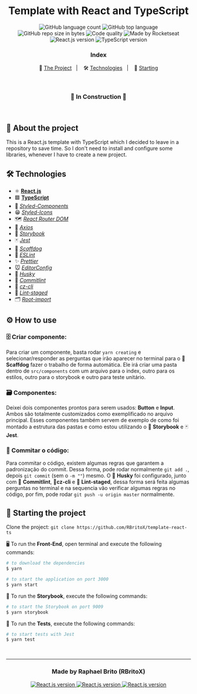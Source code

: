 <h1 align="center">
  Template with React and TypeScript
</h1>

<p align="center">
  <img alt="GitHub language count" src="https://img.shields.io/github/languages/count/rbritox/template-react-ts?color=yellow">

  <img alt="GitHub top language" src="https://img.shields.io/github/languages/top/rbritox/template-react-ts?color=yellow">

  <img alt="GitHub repo size in bytes" src="https://img.shields.io/github/repo-size/rbritox/template-react-ts?color=yellow">

  <img alt="Code quality" src="https://api.codacy.com/project/badge/Grade/76f70dac6eb8494aa3f9b3cc6e6102dc">

  <img alt="Made by Rocketseat" src="https://img.shields.io/github/license/rbritox/template-react-ts">

  <br>

  <img alt="React.js version" src="https://img.shields.io/badge/React.js-v16.13.1-60dafb?style=flat&logoColor=60dafb&logo=react">

  <img alt="TypeScript version" src="https://img.shields.io/badge/TypeScript-v3.8.3-007acc?style=flat&logoColor=007acc&logo=typescript">
</p>

<h3 align="center">
  Index
</h3>

<p align="center">
  📝 <a href="#-about-the-project">The Project</a>&nbsp;&nbsp;&nbsp;|&nbsp;&nbsp;&nbsp;
  🛠 <a href="#-technologies">Technologies</a>&nbsp;&nbsp;&nbsp;|&nbsp;&nbsp;&nbsp;
  🏁 <a href="#-starting-the-project">Starting</a>
</p>

<br>

<h3 align="center">
  🚧 In Construction 🚧
</h3>

<br>

## 📝 About the project
This is a React.js template with TypeScript which I decided to leave in a repository to save time. So I don't need to install and configure some libraries, whenever I have to create a new project.

## 🛠 Technologies
- ⚛️ **[React.js](https://reactjs.org/)**
- 🟪 **[TypeScript](https://www.typescriptlang.org/)**
- 💅 *[Styled-Components](https://styled-components.com/)*
- 😁 *[Styled-Icons](https://styled-icons.js.org/)*
- 🗺 *[React Router DOM](https://reacttraining.com/react-router/web/guides/quick-start)*
- 🔌 *[Axios](https://nodemon.io/)*
- 📕 *[Storybook](https://storybook.js.org/)*
- 🃏 *[Jest](https://jestjs.io/)*
- 🐺 *[Scaffdog](https://github.com/cats-oss/scaffdog#scaffdog-generate)*
- 📏 *[ESLint](https://eslint.org/)*
- ✨ *[Prettier](https://prettier.io/)*
- 🐭 *[EditorConfig](https://editorconfig.org/)*
- 🐶 *[Husky](https://github.com/typicode/husky)*
- 🚨 *[Commitlint](https://github.com/conventional-changelog/commitlint)*
- 🚦 *[cz-cli](https://github.com/commitizen/cz-cli)*
- 🚥 *[Lint-staged](https://github.com/okonet/lint-staged)*
- 🗂 *[Root-import](https://www.npmjs.com/package/babel-plugin-root-import)*

## ⚙️ How to use

### 🗄 Criar componente:
Para criar um componente, basta rodar `yarn creating` e selecionar/responder as perguntas que irão aparecer no terminal para o 🐺 **Scaffdog** fazer o trabalho de forma automática. Ele irá criar uma pasta dentro de `src/components` com um arquivo para o index, outro para os estilos, outro para o storybook e outro para teste unitário.

### 🗃 Componentes:
Deixei dois componentes prontos para serem usados: **Button** e **Input**. Ambos são totalmente customizados como exemplificado no arquivo principal. Esses componentes também servem de exemplo de como foi montado a estrutura das pastas e como estou utilizando o 📕 **Storybook** e 🃏 **Jest**.

### 💾 Commitar o código:
Para commitar o código, existem algumas regras que garantem a padronização do commit. Dessa forma, pode rodar normalmente `git add .`, depois `git commit` (sem o `-m ""`) mesmo. O 🐶 **Husky** foi configurado, junto com 🚨 **Commitlint**, 🚦**cz-cli** e 🚥 **Lint-staged**, dessa forma será feita algumas perguntas no terminal e na sequencia vão verificar algumas regras no código, por fim, pode rodar `git push -u origin master` normalmente.

## 🏁 Starting the project
Clone the project: `git clone https://github.com/RBritoX/template-react-ts`

🖥 To run the **Front-End**, open terminal and execute the following commands:

````zsh
# to download the dependencies
$ yarn

# to start the application on port 3000
$ yarn start
````

📕 To run the **Storybook**, execute the following commands:

````zsh
# to start the Storybook on port 9009
$ yarn storybook
````

🧪 To run the **Tests**, execute the following commands:

````zsh
# to start tests with Jest
$ yarn test
````

<br>

---

<h3 align="center">
  Made by Raphael Brito (RBritoX)
</h3>

<p align="center">
  <a href="https://www.linkedin.com/in/raphaellbrito/">
    <img alt="React.js version" src="https://img.shields.io/badge/LinkedIn-/in/raphaellbrito-0e76a8?style=flat&logoColor=white&logo=linkedin">
  </a>
  <a href="https://www.facebook.com/RaphaBrito">
    <img alt="React.js version" src="https://img.shields.io/badge/Facebook-/RaphaBrito-1778F2?style=flat&logoColor=white&logo=facebook">
  </a>
  <a href="https://www.instagram.com/raphaellbrito/">
    <img alt="React.js version" src="https://img.shields.io/badge/Instagram-@raphaellbrito-833AB4?style=flat&logoColor=white&logo=instagram">
  </a>
</p>

